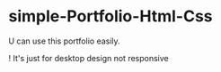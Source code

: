 # simple-Portfolio-Html-Css
<p>U can use this portfolio easily.</p>
<p>! It's just for desktop design not responsive</p>
